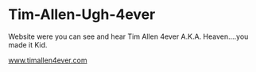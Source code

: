 # Tim-Allen-Ugh-4ever
Website were you can see and hear Tim Allen 4ever A.K.A. Heaven....you made it Kid.

www.timallen4ever.com
